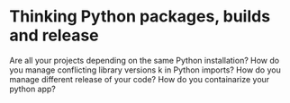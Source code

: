 Thinking Python packages, builds and release 
============================================ 

Are all your projects depending on the same Python installation? 
How do you manage conflicting library versions k in Python imports? 
How do you manage different release of your code? 
How do you containarize your python app? 